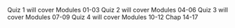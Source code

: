 Quiz 1 will cover Modules 01-03
Quiz 2 will cover Modules 04-06
Quiz 3 will cover Modules 07-09
Quiz 4 will cover Modules 10-12
	Chap 14-17
